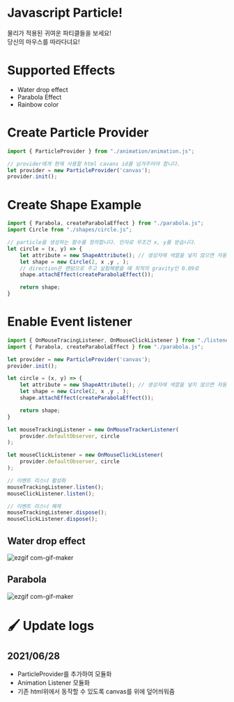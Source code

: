 # Javascript Particle!
물리가 적용된 귀여운 파티클들을 보세요!  
당신의 마우스를 따라다녀요!

# Supported Effects
- Water drop effect
- Parabola Effect
- Rainbow color

# Create Particle Provider
```javascript
import { ParticleProvider } from "./animation/animation.js";

// provider에게 현재 사용할 html cavans id를 넘겨주어야 합니다.
let provider = new ParticleProvider('canvas');
provider.init();
```

# Create Shape Example
```javascript
import { Parabola, createParabolaEffect } from "./parabola.js";
import Circle from "./shapes/circle.js";

// particle을 생성하는 함수를 정의합니다. 인자로 무조건 x, y를 받습니다.
let circle = (x, y) => {
    let attribute = new ShapeAttribute(); // 생성자에 색깔을 넣지 않으면 자동 rainbow색깔로 할당됩니다. 색깔은 string으로 넣어주시면 됩니다.
    let shape = new Circle(2, x ,y , );
    // direction은 랜덤으로 주고 실험해봤을 떄 최적의 gravity인 0.09로
    shape.attachEffect(createParabolaEffect());

    return shape;
}
```

# Enable Event listener
```javascript
import { OnMouseTracingListener, OnMouseClickListener } from "./listener/animation-listner.js";
import { Parabola, createParabolaEffect } from "./parabola.js";

let provider = new ParticleProvider('canvas');
provider.init();

let circle = (x, y) => {
    let attribute = new ShapeAttribute(); // 생성자에 색깔을 넣지 않으면 자동 rainbow색깔로 할당됩니다. 색깔은 string으로 넣어주시면 됩니다.
    let shape = new Circle(2, x ,y , );
    shape.attachEffect(createParabolaEffect());

    return shape;
}

let mouseTrackingListener = new OnMouseTrackerListener(
    provider.defaultObserver, circle
);

let mouseClickListener = new OnMouseClickListener(
    provider.defaultObserver, circle
);

// 이벤트 리스너 활성화
mouseTrackingListener.listen();
mouseClickListener.listen();

// 이벤트 리스너 해제
mouseTrackingListener.dispose();
mouseClickListener.dispose();
```

## Water drop effect
![ezgif com-gif-maker](https://user-images.githubusercontent.com/23313008/123525346-da79eb00-d70a-11eb-99aa-3f3f4e646e40.gif)

## Parabola
![ezgif com-gif-maker](https://user-images.githubusercontent.com/23313008/123536293-6a984e80-d764-11eb-975a-2271aaa8dcbb.gif)

# 🖌 Update logs
## 2021/06/28
- ParticleProvider를 추가하여 모듈화
- Animation Listener 모듈화
- 기존 html위에서 동작할 수 있도록 canvas를 위에 덮어씌워줌